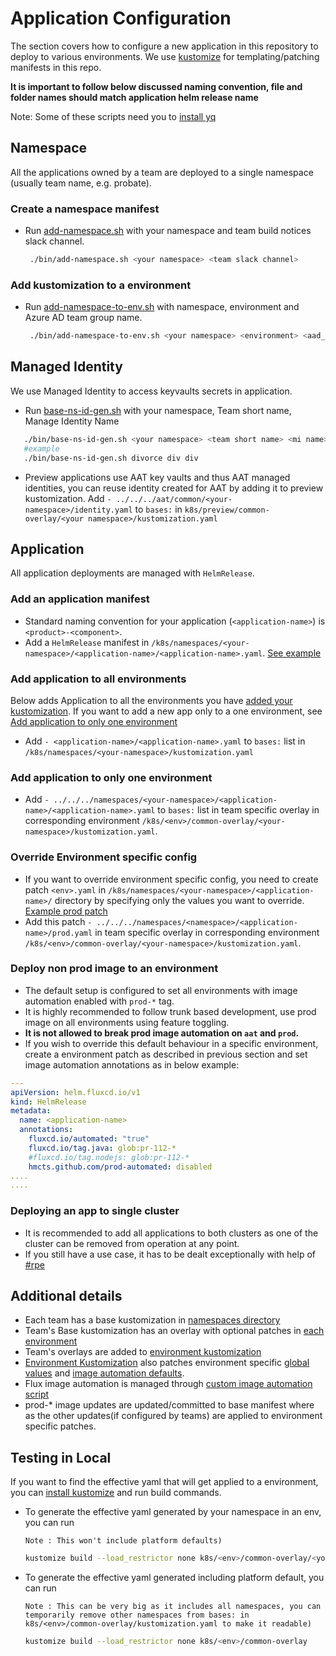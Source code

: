 # Application Configuration

The section covers how to configure a new application in this repository to deploy to various environments. We use [kustomize](https://github.com/kubernetes-sigs/kustomize) for templating/patching manifests in this repo. 

**It is important to follow below discussed naming convention, file and folder names should match application helm release name**

Note: Some of these scripts need you to [install yq](https://mikefarah.gitbook.io/yq/)

## Namespace

All the applications owned by a team are deployed to a single namespace (usually team name, e.g. probate).

### Create a namespace manifest

- Run [add-namespace.sh](/bin/add-namespace.sh) with your namespace and team build notices slack channel.
   ```bash
    ./bin/add-namespace.sh <your namespace> <team slack channel>
   ```
   
### Add kustomization to a environment

- Run [add-namespace-to-env.sh](/bin/add-namespace-to-env.sh) with namespace, environment and Azure AD team group name.
   ```bash
    ./bin/add-namespace-to-env.sh <your namespace> <environment> <aad_team_group_name>
   ```

## Managed Identity 

We use Managed Identity to access keyvaults secrets in application.

- Run [base-ns-id-gen.sh](/bin/base-ns-id-gen.sh) with your namespace, Team short name, Manage Identity Name

 ```bash
    ./bin/base-ns-id-gen.sh <your namespace> <team short name> <mi name>
    #example
    ./bin/base-ns-id-gen.sh divorce div div
   ```
- Preview applications use AAT key vaults and thus AAT managed identities, you can reuse identity created for AAT by adding it to preview kustomization.
  Add `- ../../../aat/common/<your-namespace>/identity.yaml` to `bases:` in `k8s/preview/common-overlay/<your namespace>/kustomization.yaml`

## Application

All application deployments are managed with `HelmRelease`.

### Add an application manifest

- Standard naming convention for your application (`<application-name>`) is `<product>-<component>`. 
- Add a `HelmRelease` manifest in `/k8s/namespaces/<your-namespace>/<application-name>/<application-name>.yaml`. [See example](/k8s/namespaces/rpe/draft-store-service/draft-store-service.yaml)


### Add application to all environments

Below adds Application to all the environments you have [added your kustomization](#Add-kustomization-to-a-environment). 
If you want to add a new app only to a one environment, see [Add application to only one environment](#Add-application-to-only-one-environment)

- Add `- <application-name>/<application-name>.yaml`  to `bases:` list in `/k8s/namespaces/<your-namespace>/kustomization.yaml`

### Add application to only one environment

- Add `- ../../../namespaces/<your-namespace>/<application-name>/<application-name>.yaml`  to `bases:` list in team specific overlay in corresponding environment `/k8s/<env>/common-overlay/<your-namespace>/kustomization.yaml`.

### Override Environment specific config

- If you want to override environment specific config, you need to create patch `<env>.yaml` in `/k8s/namespaces/<your-namespace>/<application-name>/` directory by specifying only the values you want to override.
   [Example prod patch](/k8s/namespaces/rpe/draft-store-service/prod.yaml)
- Add this patch `- ../../../namespaces/<namespace>/<application-name>/prod.yaml` in team specific overlay in corresponding environment `/k8s/<env>/common-overlay/<your-namespace>/kustomization.yaml`.

### Deploy non prod image to an environment

- The default setup is configured to set all environments with image automation enabled with `prod-*` tag.
- It is highly recommended to follow trunk based development, use prod image on all environments using feature toggling.
- **It is not allowed to break prod image automation on `aat` and `prod`.**
- If you wish to override this default behaviour in a specific environment, create a environment patch as described in previous section and set image automation annotations as in below example: 
```yaml
---
apiVersion: helm.fluxcd.io/v1
kind: HelmRelease
metadata:
  name: <application-name>
  annotations:
    fluxcd.io/automated: "true"
    fluxcd.io/tag.java: glob:pr-112-*
    #fluxcd.io/tag.nodejs: glob:pr-112-*
    hmcts.github.com/prod-automated: disabled
....
....
```

### Deploying an app to single cluster

- It is recommended to add all applications to both clusters as one of the cluster can be removed from operation at any point. 
- If you still have a use case, it has to be dealt exceptionally with help of [#rpe](https://hmcts-reform.slack.com/archives/C8SR5CAMU)

## Additional details

- Each team has a base kustomization in [namespaces directory](/k8s/namespaces)
- Team's Base kustomization has an overlay with optional patches in [each environment](/k8s/prod/common-overlay/rpe)
- Team's overlays are added to [environment kustomization](/k8s/prod/common-overlay/kustomization.yaml)
- [Environment Kustomization](/k8s/prod/common-overlay/kustomization.yaml) also patches environment specific [global values](/k8s/prod/common-overlay/prod-helmrelease.yaml) and  [image automation defaults](/k8s/prod/common-overlay/automated-helmrelease.yaml).
- Flux image automation is managed through [custom image automation script](/k8s/scripts/container-update.sh)
- prod-* image updates are updated/committed to base manifest where as the other updates(if configured by teams) are applied to environment specific patches.

## Testing in Local

If you want to find the effective yaml that will get applied to a environment, you can [install kustomize](https://kubernetes-sigs.github.io/kustomize/installation/)  and run build commands.

- To generate the effective yaml generated by your namespace in an env, you can run  
  
  `Note : This won't include platform defaults)`
  ```bash
  kustomize build --load_restrictor none k8s/<env>/common-overlay/<your-namespace>
  ```
- To generate the effective yaml generated including platform default, you can run 

  `Note : This can be very big as it includes all namespaces, you can temporarily remove other namespaces from bases: in k8s/<env>/common-overlay/kustomization.yaml to make it readable)`
    ```bash
    kustomize build --load_restrictor none k8s/<env>/common-overlay
    ```
